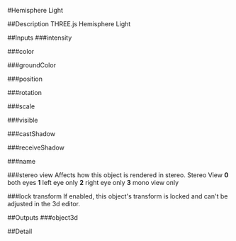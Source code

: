 #Hemisphere Light

##Description
THREE.js Hemisphere Light

##Inputs
###intensity


###color


###groundColor


###position


###rotation


###scale


###visible


###castShadow


###receiveShadow


###name


###stereo view
Affects how this object is rendered in stereo.
Stereo View
**0** both eyes
**1** left eye only
**2** right eye only
**3** mono view only

###lock transform
If enabled, this object's transform is locked and can't be adjusted in the 3d editor.

##Outputs
###object3d


##Detail

